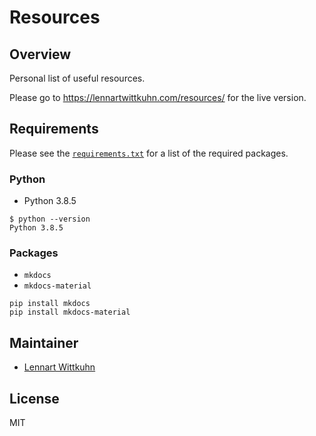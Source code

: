# Resources

## Overview

Personal list of useful resources.

Please go to https://lennartwittkuhn.com/resources/ for the live version.

## Requirements

Please see the [`requirements.txt`](`requirements.txt`) for a list of the required packages.

### Python

- Python 3.8.5

```
$ python --version
Python 3.8.5
```

### Packages

- `mkdocs`
- `mkdocs-material`

```
pip install mkdocs
pip install mkdocs-material
```

## Maintainer

- [Lennart Wittkuhn](mailto:wittkuhn@mpib-berlin.mpg.de)

## License

MIT
